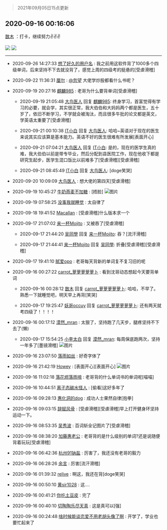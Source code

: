 > 2021年09月05日15点更新
<link rel="stylesheet" href="https://cdn.jsdelivr.net/gh/taotie6/sampleJSON@main/css/photo_show.css">


 ## 2020-09-16 00:16:06 

 [㪚木](https://www.coolapk.com/feed/21662478?shareKey=YzJiYTQ0M2FmMjljNjEzMTc1ODE~) ：打卡，继续努力✌✌✌ 

<div class="album">
<img class="img-item" src="https://image.coolapk.com/feed/2020/0916/00/1081091_388630c6_6566_1926@720x1187.jpeg" />
<img class="img-item" src="https://image.coolapk.com/feed/2019/0412/14/1081091_1555050917_553@393x235.gif" />
</div>

 ------- 

- 2020-09-26 14:27:33 [想了好久的用户名](uid=723680) : 我之前用这软件背了1000多个四级单词，后来坚持不下去就没背了，感觉上周的四级考的挺悬的[受虐滑稽] 

- 2020-09-22 11:36:31 [厘尔](uid=2786450) : <a class="feed-link-uname" href="/u/忽望">@忽望</a> 大佬学炒股都看什么书呢？ 

- 2020-09-19 20:27:16 [麒麟985](uid=1912835) : 老哥为什么要背单词[受虐滑稽] 

    - 2020-09-19 21:05:48 [大鸟医人](uid=1511304) 回复 [麒麟985](uid=1912835): 终身学习，首富觉得有学习的必要，就会学，其实很正常，我大伯伯和大妈妈两个都是医生，五十岁了，依旧不断学习，不学就会被淘汰，而且很多牛批的论文都是英文，学英语太重要了[受虐滑稽] 

    - 2020-09-21 00:10:38 [IT小白](uid=1002886) 回复 [大鸟医人](uid=1511304): 哈哈~英语对于现在的医生来说其实应该算是基本能力。英语不好的医生很难有所发展[表面开心] 

    - 2020-09-21 07:04:21 [大鸟医人](uid=1511304) 回复 [IT小白](uid=1002886): 是的，现在的医学生真的难，我大伯伯以前是带专毕业，然后分配到县医院工作，现在他收下都是研究生起步，医学生混口饭比以前难多了[受虐滑稽][受虐滑稽] 

    - 2020-09-21 08:45:49 [IT小白](uid=1002886) 回复 [大鸟医人](uid=1511304): [doge笑哭] 

- 2020-09-20 10:09:09 [大鸟医人](uid=1511304) : 想大佬的第四天[受虐滑稽] 

- 2020-09-19 10:45:27 [牛奶燕麦不加糖](uid=633325) : [捂脸] ![图片](https://image.coolapk.com/feed/2020/0919/10/633325_66630828_3522_8854@1080x2310.jpeg)

- 2020-09-19 07:58:25 [没事我就睡觉](uid=794606) : 太自律了 

- 2020-09-18 19:41:52 [Macallan](uid=1766866) : [受虐滑稽]什么版本求一个 

- 2020-09-17 21:07:02 [来一杯Mojito](uid=718339) : 又被吞了[受虐滑稽] 

    - 2020-09-17 21:44:20 [吴同學](uid=1320218) 回复 [来一杯Mojito](uid=718339): 吞？[流汗滑稽] 

    - 2020-09-17 21:44:41 [来一杯Mojito](uid=718339) 回复 [吴同學](uid=1320218): 折叠[受虐滑稽][受虐滑稽] 

- 2020-09-17 19:41:10 [腻爱opo](uid=2148921) : 老哥每天背新的单词复不复习旧的呢 

- 2020-09-16 00:27:22 [carrot_萝萝萝萝萝卜](uid=2391502) : 看到沈哥动态想起今天要背单词 

    - 2020-09-16 00:28:12 [㪚木](uid=1081091) 回复 [carrot_萝萝萝萝萝卜](uid=2391502): 哈哈，不早了。熟悉一下就睡觉吧，明天早上再背[笑哭] 

    - 2020-09-17 19:25:47 [妖哥occuy](uid=1388591) 回复 [carrot_萝萝萝萝萝卜](uid=2391502): 还有两天就考四级了！！！！ 

- 2020-09-16 00:17:12 [漠然_mran](uid=2019902) : 太狠了，坚持跑了几天步，腿疼坚持不下去了(懒) 

    - 2020-09-17 15:54:25 [小李太白](uid=2854677) 回复 [漠然_mran](uid=2019902): 每周保底跑两次，坚持一年多了[墨镜滑稽] ![图片](https://image.coolapk.com/feed/2020/0917/15/2854677_9264_8473@748x1160.jpg)

- 2020-09-16 23:07:50 [落雨如丝](uid=171765) : 好奇字体了 

- 2020-09-16 21:42:19 [Howey](uid=2814167) : [表面开心][表面开心] ![图片](https://image.coolapk.com/feed/2020/0916/21/2814167_e6b28d5f_3738_6747@1080x2311.jpeg)

- 2020-09-16 11:02:18 [落花烬落雨啼](uid=1966083) : 老哥背的什么单词书的单词呢[喵喵] 

- 2020-09-16 10:44:51 [离子态碳水怪人](uid=1112739) : [偷看]这好多年了 

- 2020-09-16 09:28:13 [惠化洞的dog](uid=3267501) : 成功人士果然自律[抱拳] 

- 2020-09-16 09:03:15 [辞赋风骨](uid=875865) : [受虐滑稽][受虐滑稽]早上打开健身环坚持运动一下。 

- 2020-09-16 08:53:35 [吴秀波](uid=1158063) : 百词斩全记图片了[受虐滑稽] 

- 2020-09-16 08:38:20 [加藤惠老公](uid=1266680) : 老哥背的是什么级别的单词?还是说随便背着玩玩[受虐滑稽] 

- 2020-09-16 06:42:36 [杭州91钠盐](uid=3259505) : 厉害了，我还没有老哥的毅力 

- 2020-09-16 06:28:26 [余言](uid=1624472) : 厉害[流汗滑稽] 

- 2020-09-16 01:39:32 [relive](uid=1401589) : 啊这，我还在背[doge笑哭] 

- 2020-09-16 00:50:10 [黄sir1028](uid=905870) : 这.... 

- 2020-09-16 00:41:21 [你吃土豆皮](uid=1812374) : 完了 

- 2020-09-16 00:40:10 [切陶陶乐尽天真](uid=737950) : 这是真可以[强] 

- 2020-09-16 00:24:48 [啥时候能谈恋爱不用老胡头像了啊](uid=1221411) : 开学了，学业也要忙起来了 

